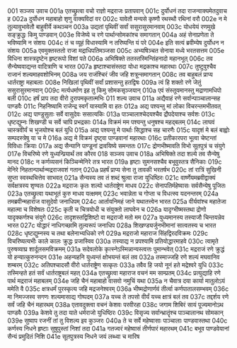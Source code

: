 001	सञ्जय उवाच
001a	एतच्छ्रुत्वा वचो राज्ञो मद्रराजः प्रतापवान्
001c	दुर्योधनं तदा राजन्वाक्यमेतदुवाच ह
002a	दुर्योधन महाबाहो शृणु वाक्यविदां वर
002c	यावेतौ मन्यसे कृष्णौ रथस्थौ रथिनां वरौ
002e	न मे तुल्यावुभावेतौ बाहुवीर्ये कथञ्चन
003a	उद्यतां पृथिवीं सर्वां ससुरासुरमानवाम्
003c	योधयेयं रणमुखे सङ्क्रुद्धः किमु पाण्डवान्
003e	विजेष्ये च रणे पार्थान्सोमकांश्च समागतान्
004a	अहं सेनाप्रणेता ते भविष्यामि न संशयः
004c	तं च व्यूहं विधास्यामि न तरिष्यन्ति यं परे
004e	इति सत्यं ब्रवीम्येष दुर्योधन न संशयः
005a	एवमुक्तस्ततो राजा मद्राधिपतिमञ्जसा
005c	अभ्यषिञ्चत सेनाया मध्ये भरतसत्तम
005e	विधिना शास्त्रदृष्टेन हृष्टरूपो विशां पते
006a	अभिषिक्ते ततस्तस्मिन्सिंहनादो महानभूत्
006c	तव सैन्येष्ववाद्यन्त वादित्राणि च भारत
007a	हृष्टाश्चासंस्तदा योधा मद्रकाश्च महारथाः
007c	तुष्टुवुश्चैव राजानं शल्यमाहवशोभिनम्
008a	जय राजंश्चिरं जीव जहि शत्रून्समागतान्
008c	तव बाहुबलं प्राप्य धार्तराष्ट्रा महाबलाः
008e	निखिलां पृथिवीं सर्वां प्रशासन्तु हतद्विषः
009a	त्वं हि शक्तो रणे जेतुं ससुरासुरमानवान्
009c	मर्त्यधर्माण इह तु किमु सोमकसृञ्जयान्
010a	एवं संस्तूयमानस्तु मद्राणामधिपो बली
010c	हर्षं प्राप तदा वीरो दुरापमकृतात्मभिः
011	शल्य उवाच
011a	अद्यैवाहं रणे सर्वान्पाञ्चालान्सह पाण्डवैः
011c	निहनिष्यामि राजेन्द्र स्वर्गं यास्यामि वा हतः
012a	अद्य पश्यन्तु मां लोका विचरन्तमभीतवत्
012c	अद्य पाण्डुसुताः सर्वे वासुदेवः ससात्यकिः
013a	पाञ्चालाश्चेदयश्चैव द्रौपदेयाश्च सर्वशः
013c	धृष्टद्युम्नः शिखण्डी च सर्वे चापि प्रभद्रकाः
014a	विक्रमं मम पश्यन्तु धनुषश्च महद्बलम्
014c	लाघवं चास्त्रवीर्यं च भुजयोश्च बलं युधि
015a	अद्य पश्यन्तु मे पार्थाः सिद्धाश्च सह चारणैः
015c	यादृशं मे बलं बाह्वोः सम्पदस्त्रेषु या च मे
016a	अद्य मे विक्रमं दृष्ट्वा पाण्डवानां महारथाः
016c	प्रतीकारपरा भूत्वा चेष्टन्तां विविधाः क्रियाः
017a	अद्य सैन्यानि पाण्डूनां द्रावयिष्ये समन्ततः
017c	द्रोणभीष्मावति विभो सूतपुत्रं च संयुगे
017e	विचरिष्ये रणे युध्यन्प्रियार्थं तव कौरव
018	सञ्जय उवाच
018a	अभिषिक्ते तदा शल्ये तव सैन्येषु मानद
018c	न कर्णव्यसनं किञ्चिन्मेनिरे तत्र भारत
019a	हृष्टाः सुमनसश्चैव बभूवुस्तत्र सैनिकाः
019c	मेनिरे निहतान्पार्थान्मद्रराजवशं गतान्
020a	प्रहर्षं प्राप्य सेना तु तावकी भरतर्षभ
020c	तां रात्रिं सुखिनी सुप्ता स्वस्थचित्तेव साभवत्
021a	सैन्यस्य तव तं शब्दं श्रुत्वा राजा युधिष्ठिरः
021c	वार्ष्णेयमब्रवीद्वाक्यं सर्वक्षत्रस्य शृण्वतः
022a	मद्रराजः कृतः शल्यो धार्तराष्ट्रेण माधव
022c	सेनापतिर्महेष्वासः सर्वसैन्येषु पूजितः
023a	एतच्छ्रुत्वा यथाभूतं कुरु माधव यत्क्षमम्
023c	भवान्नेता च गोप्ता च विधत्स्व यदनन्तरम्
024a	तमब्रवीन्महाराज वासुदेवो जनाधिपम्
024c	आर्तायनिमहं जाने यथातत्त्वेन भारत
025a	वीर्यवांश्च महातेजा महात्मा च विशेषतः
025c	कृती च चित्रयोधी च संयुक्तो लाघवेन च
026a	यादृग्भीष्मस्तथा द्रोणो यादृक्कर्णश्च संयुगे
026c	तादृशस्तद्विशिष्टो वा मद्रराजो मतो मम
027a	युध्यमानस्य तस्याजौ चिन्तयन्नेव भारत
027c	योद्धारं नाधिगच्छामि तुल्यरूपं जनाधिप
028a	शिखण्ड्यर्जुनभीमानां सात्वतस्य च भारत
028c	धृष्टद्युम्नस्य च तथा बलेनाभ्यधिको रणे
029a	मद्रराजो महाराज सिंहद्विरदविक्रमः
029c	विचरिष्यत्यभीः काले कालः क्रुद्धः प्रजास्विव
030a	तस्याद्य न प्रपश्यामि प्रतियोद्धारमाहवे
030c	त्वामृते पुरुषव्याघ्र शार्दूलसमविक्रमम्
031a	सदेवलोके कृत्स्नेऽस्मिन्नान्यस्त्वत्तः पुमान्भवेत्
031c	मद्रराजं रणे क्रुद्धं यो हन्यात्कुरुनन्दन
031e	अहन्यहनि युध्यन्तं क्षोभयन्तं बलं तव
032a	तस्माज्जहि रणे शल्यं मघवानिव शम्बरम्
032c	अतिपश्चादसौ वीरो धार्तराष्ट्रेण सत्कृतः
033a	तवैव हि जयो नूनं हते मद्रेश्वरे युधि
033c	तस्मिन्हते हतं सर्वं धार्तराष्ट्रबलं महत्
034a	एतच्छ्रुत्वा महाराज वचनं मम साम्प्रतम्
034c	प्रत्युद्याहि रणे पार्थ मद्रराजं महाबलम्
034e	जहि चैनं महाबाहो वासवो नमुचिं यथा
035a	न चैवात्र दया कार्या मातुलोऽयं ममेति वै
035c	क्षत्रधर्मं पुरस्कृत्य जहि मद्रजनेश्वरम्
036a	भीष्मद्रोणार्णवं तीर्त्वा कर्णपातालसम्भवम्
036c	मा निमज्जस्व सगणः शल्यमासाद्य गोष्पदम्
037a	यच्च ते तपसो वीर्यं यच्च क्षात्रं बलं तव
037c	तद्दर्शय रणे सर्वं जहि चैनं महारथम्
038a	एतावदुक्त्वा वचनं केशवः परवीरहा
038c	जगाम शिबिरं सायं पूज्यमानोऽथ पाण्डवैः
039a	केशवे तु तदा याते धर्मराजो युधिष्ठिरः
039c	विसृज्य सर्वान्भ्रातॄंश्च पाञ्चालानथ सोमकान्
039e	सुष्वाप रजनीं तां तु विशल्य इव कुञ्जरः
040a	ते च सर्वे महेष्वासाः पाञ्चालाः पाण्डवास्तथा
040c	कर्णस्य निधने हृष्टाः सुषुपुस्तां निशां तदा
041a	गतज्वरं महेष्वासं तीर्णपारं महारथम्
041c	बभूव पाण्डवेयानां सैन्यं प्रमुदितं निशि
041e	सूतपुत्रस्य निधने जयं लब्ध्वा च मारिष
